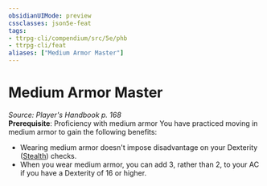 ```yaml
---
obsidianUIMode: preview
cssclasses: json5e-feat
tags:
- ttrpg-cli/compendium/src/5e/phb
- ttrpg-cli/feat
aliases: ["Medium Armor Master"]
---
```

# Medium Armor Master
*Source: Player's Handbook p. 168*  
**Prerequisite**: Proficiency with medium armor
You have practiced moving in medium armor to gain the following benefits:

- Wearing medium armor doesn't impose disadvantage on your Dexterity ([Stealth](/CLI/skills.md#Stealth)) checks.  
- When you wear medium armor, you can add 3, rather than 2, to your AC if you have a Dexterity of 16 or higher.
